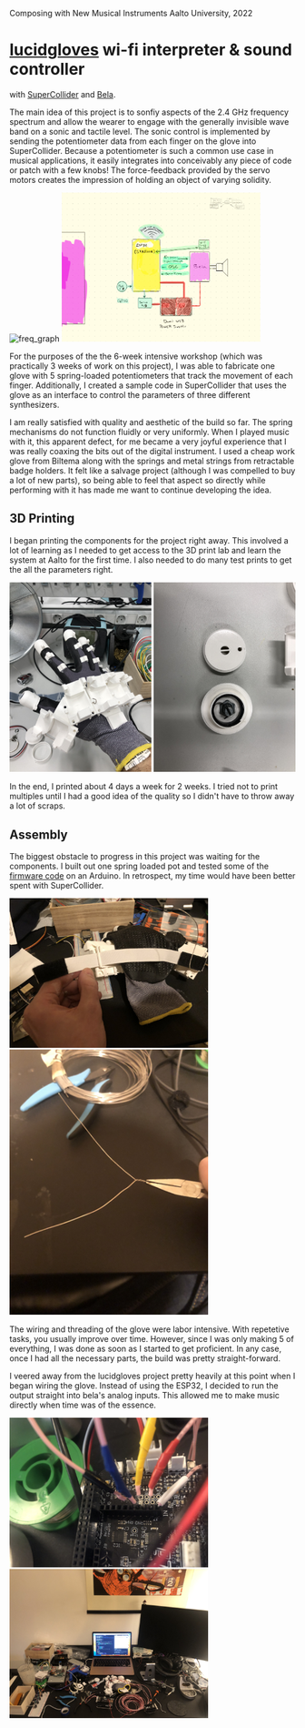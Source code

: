 Composing with New Musical Instruments 
Aalto University, 2022


# [lucidgloves](https://github.com/LucidVR/lucidgloves) wi-fi interpreter & sound controller
with [SuperCollider](https://github.com/supercollider/supercollider) and [Bela](https://bela.io).

  The main idea of this project is to sonfiy aspects of the 2.4 GHz frequency spectrum and allow the wearer
to engage with the generally invisible wave band on a sonic and tactile level. The sonic control is implemented
by sending the potentiometer data from each finger on the glove into SuperCollider. Because a potentiometer is 
such a common use case in musical applications, it easily integrates into conceivably any piece of code or patch
with a few knobs! The force-feedback provided by the servo motors creates the impression of holding an object of 
varying solidity.

<img src="https://github.com/swirkes/lucidgloves_Wi-Fi_collider/blob/main/pics/frequency_graph.png" alt="freq_graph" width="350"/> <img src="https://github.com/swirkes/lucidgloves_Wi-Fi_collider/blob/main/pics/topology1.png" alt="topology" width="350"/>

  For the purposes of the the 6-week intensive workshop (which was practically 3 weeks of work on this project), 
I was able to fabricate one glove with 5 spring-loaded potentiometers that track the movement of each finger.
Additionally, I created a sample code in SuperCollider that uses the glove as an interface to control the parameters
of three different synthesizers.

  I am really satisfied with quality and aesthetic of the build so far. The spring mechanisms do not function fluidly
or very uniformly. When I played music with it, this apparent defect, for me became a very joyful experience that I 
was really coaxing the bits out of the digital instrument. I used a cheap work glove from Biltema along with the springs
and metal strings from retractable badge holders. It felt like a salvage project (although I was compelled to buy a lot
of new parts), so being able to feel that aspect so directly while performing with it has made me want to continue 
developing the idea.

## 3D Printing
 I began printing the components for the project right away. This involved a lot of learning as I needed to get access 
to the 3D print lab and learn the system at Aalto for the first time. I also needed to do many test prints to get the 
all the parameters right.

<img src="https://github.com/swirkes/lucidgloves_Wi-Fi_collider/blob/main/pics/glove_lab_no_pot.JPG" alt="glove_lab_no_pot" width="250"/> <img src="https://github.com/swirkes/lucidgloves_Wi-Fi_collider/blob/main/pics/spring_loaded_pot.JPG" alt="spring_pot" width="250"/>

  In the end, I printed about 4 days a week for 2 weeks. I tried not to print multiples until I had a good idea of the 
quality so I didn't have to throw away a lot of scraps.

## Assembly
  The biggest obstacle to progress in this project was waiting for the
components. I built out one spring loaded pot and tested some of the 
[firmware code](https://github.com/swirkes/lucidgloves_Wi-Fi_collider/tree/main/sketches/servoHapticsTestArduinoUNO) on an Arduino. In retrospect, my time would have been better spent with SuperCollider.

<img src="https://github.com/swirkes/lucidgloves_Wi-Fi_collider/blob/main/pics/velcro_strap.JPG" alt="velcro" width="350"/> <img src="https://github.com/swirkes/lucidgloves_Wi-Fi_collider/blob/main/pics/wrapping_rings.JPG" alt="wrapping_rings" width="350"/>

The wiring and threading of the glove were labor intensive. With repetetive tasks, you usually improve over time. However, since I was only making 5 of
everything, I was done as soon as I started to get proficient. In any case, once I had all the necessary parts, the build was pretty straight-forward.

I veered away from the lucidgloves project pretty heavily at this point when I began wiring the glove. Instead of using the ESP32, I decided to run the 
output straight into bela's analog inputs. This allowed me to make music directly when time was of the essence. 

<img src="https://github.com/swirkes/lucidgloves_Wi-Fi_collider/blob/main/pics/close_up_bela.JPG" alt="bela" width="350"/> <img src="https://github.com/swirkes/lucidgloves_Wi-Fi_collider/blob/main/pics/working_from_home.JPG" alt="work_from_home" width="350"/>




 
